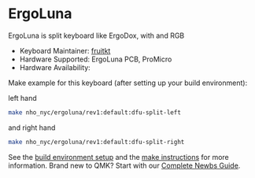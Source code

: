 # ErgoLuna

ErgoLuna is split keyboard like ErgoDox, with and RGB

* Keyboard Maintainer: [fruitkt](https://github.com/fruitkt)  
* Hardware Supported: ErgoLuna PCB, ProMicro  
* Hardware Availability:

Make example for this keyboard (after setting up your build environment):

left hand 
```sh
make nho_nyc/ergoluna/rev1:default:dfu-split-left
``` 
and right hand
```sh
make nho_nyc/ergoluna/rev1:default:dfu-split-right
```
 
See the [build environment setup](https://docs.qmk.fm/#/getting_started_build_tools) and the [make instructions](https://docs.qmk.fm/#/getting_started_make_guide) for more information. Brand new to QMK? Start with our [Complete Newbs Guide](https://docs.qmk.fm/#/newbs).
